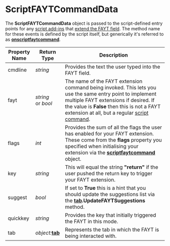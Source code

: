 # ScriptFAYTCommandData

The **ScriptFAYTCommandData** object is passed to the script-defined entry points for any [script add-ins](/Manual/scripting/script_add-ins/RAEDME.md) that [extend the FAYT field](/Manual/scripting/example_scripts/extending_the_fayt.md). The method name for these events is defined by the script itself, but generically it's referred to as **[onscriptfaytcommand](../scripting_events/onscriptfaytcommand.md)**.

| Property Name | Return Type | Description |
| --- | --- | --- |
| cmdline | *string* | Provides the text the user typed into the FAYT field. |
| fayt | *string*  <br />or *bool* | The name of the FAYT extension command being invoked. This lets you use the same entry point to implement multiple FAYT extensions if desired. If the value is **False** then this is not a FAYT extension at all, but a regular [script command](scriptcommanddata.md). |
| flags | *int* | Provides the sum of all the flags the user has enabled for your FAYT extension. These come from the **flags** property you specified when initialising your extension via the **[scriptfaytcommand](scriptfaytcommand.md)** object. |
| key | *string* | This will equal the string **"return"** if the user pushed the return key to trigger your FAYT extension. |
| suggest | *bool* | If set to **True** this is a hint that you should update the suggestions list via the **[tab](tab.md).UpdateFAYTSuggestions** method. |
| quickkey | *string* | Provides the key that initially triggered the FAYT in this mode. |
| tab | *object:***[tab](tab.md)** | Represents the tab in which the FAYT is being interacted with. |

